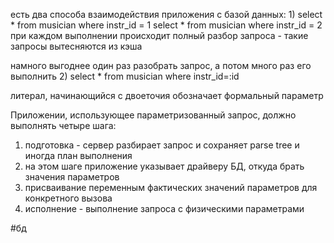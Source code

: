 есть два способа взаимодействия приложения с базой данных:
1)
select * from musician where instr_id = 1
select * from musician where instr_id = 2
при каждом выполнении происходит полный разбор запроса - такие запросы вытесняются из кэша

намного выгоднее один раз разобрать запрос, а потом много раз его выполнить
2)
select * from musician where instr_id=:id

литерал, начинающийся с двоеточия обозначает формальный параметр

Приложении, использующее параметризованный запрос, должно выполнять четыре шага:
1) подготовка - сервер разбирает запрос и сохраняет parse tree и иногда план выполнения
2) на этом шаге приложение указывает драйверу БД, откуда брать значения параметров
3) присваивание переменным фактических значений параметров для конкретного вызова
4) исполнение - выполнение запроса с физическими параметрами

#бд 